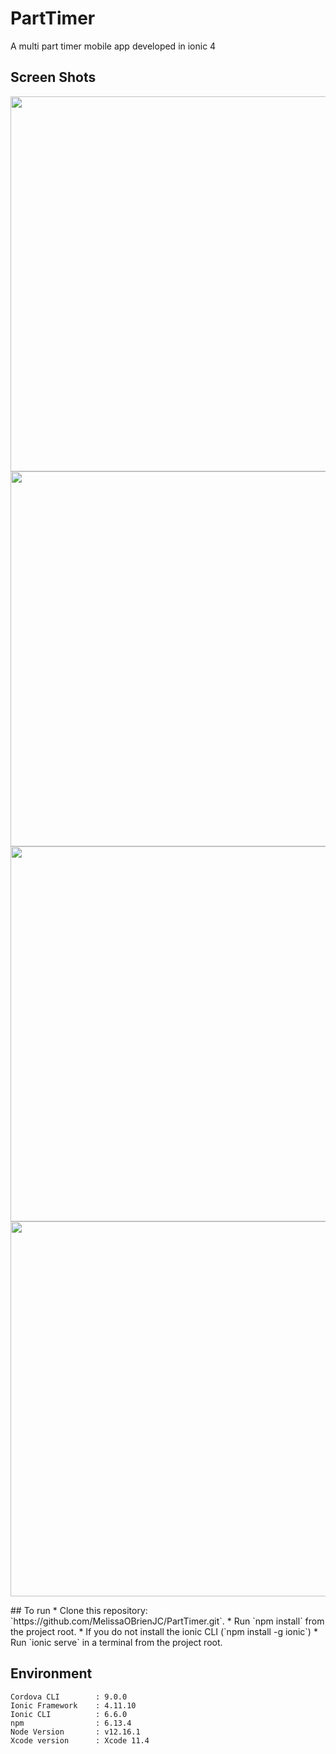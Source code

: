 # PartTimer
A multi part timer mobile app developed in ionic 4

## Screen Shots
<p align="center">    
    <img src="http://www.parttimer.mobdemo.org//images//parttimer-2-list.jpg" height="600em"/>
    <img src="http://www.parttimer.mobdemo.org//images//parttimer-3-run.jpg" height="600em"/>
    <img src="http://www.parttimer.mobdemo.org//images//parttimer-4-active.jpg" height="600em"/>
    <img src="http://www.parttimer.mobdemo.org//images//parttimer-5-settings.jpg" height="600em"/>

</p>
 ## To run
 * Clone this repository: `https://github.com/MelissaOBrienJC/PartTimer.git`.
 * Run `npm install` from the project root.
 * If you do not install the ionic CLI (`npm install -g ionic`)
 * Run `ionic serve` in a terminal from the project root.
 
 


 ## Environment
 ```
 Cordova CLI       	: 9.0.0 
 Ionic Framework   	: 4.11.10
 Ionic CLI         	: 6.6.0 
 npm   			   	: 6.13.4
 Node Version		: v12.16.1
 Xcode version		: Xcode 11.4
 ```
